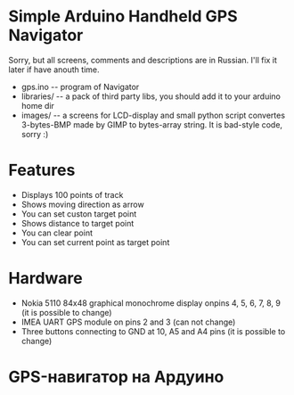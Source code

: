 # Simple Arduino Handheld GPS Navigator

Sorry, but all screens, comments and descriptions are in Russian. 
I'll fix it later if have anouth time.

- gps.ino -- program of Navigator
- libraries/ -- a pack of third party libs, you should add it to your arduino home dir
- images/ -- a screens for LCD-display and small python script convertes 3-bytes-BMP made by GIMP to bytes-array string. It is bad-style code, sorry :)

# Features

- Displays 100 points of track
- Shows moving direction as arrow
- You can set custon target point
- Shows distance to target point
- You can clear point 
- You can set current point as target point

# Hardware

- Nokia 5110 84x48 graphical monochrome display onpins 4, 5, 6, 7, 8, 9 (it is possible to change)
- IMEA UART GPS module on pins 2 and 3 (can not change)
- Three buttons connecting to GND at 10, A5 and A4 pins (it is possible to change)

# GPS-навигатор на Ардуино
